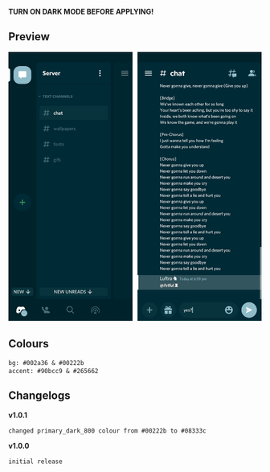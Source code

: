 **TURN ON DARK MODE BEFORE APPLYING!**

## Preview

![Preview](https://raw.githubusercontent.com/cyriotic3/Haste/main/HastePreview.png)

## Colours

    bg: #002a36 & #00222b
    accent: #90bcc9 & #265662

## Changelogs

**v1.0.1**

    changed primary_dark_800 colour from #00222b to #08333c

**v1.0.0**

    initial release
